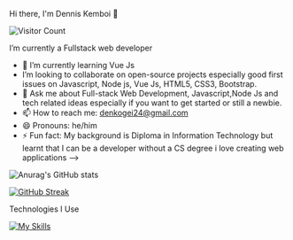 Hi there, I'm Dennis Kemboi 🤝



  ![Visitor Count](https://profile-counter.glitch.me/{Developer-Dennis}/count.svg)

  I’m currently a Fullstack web  developer 
- 🌱 I’m currently learning Vue Js
- I’m looking to collaborate on open-source projects especially good first issues on Javascript, Node js, Vue Js, HTML5, CSS3, Bootstrap.
- 💬 Ask me about Full-stack Web Development, Javascript,Node Js and tech related ideas especially if you want to get started or still a newbie.
- 📫 How to reach me: denkogei24@gmail.com 
- 😄 Pronouns: he/him
- ⚡ Fun fact: My background is Diploma in Information Technology but learnt that I can be a developer without a CS degree
i love creating web applications
-->




![Anurag's GitHub stats](https://github-readme-stats.vercel.app/api?username=Developer-Dennis&show_icons=true&theme=radical)



[![GitHub Streak](https://streak-stats.demolab.com/?user=Developer-Dennis)](https://git.io/streak-stats)


Technologies I Use

[![My Skills](https://skills.thijs.gg/icons?i=html,css,javascript,nodejs,vue,mysql,ejs&theme=dark)](https://skills.thijs.gg)


